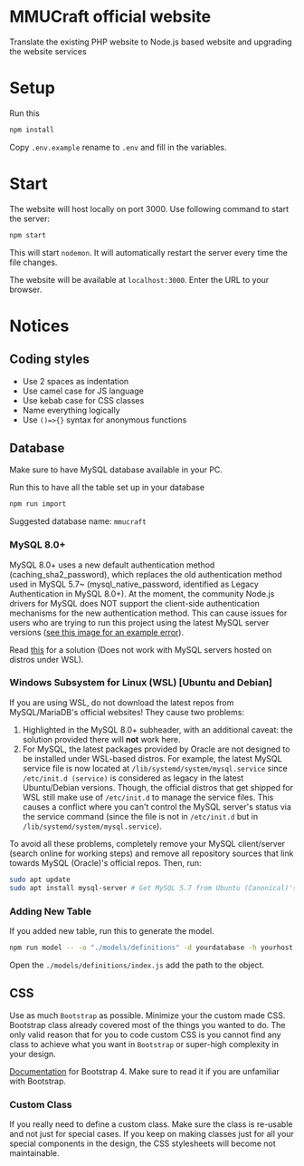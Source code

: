 # MMUCraft official website

Translate the existing PHP website to Node.js based website and upgrading the website services

# Setup

Run this
```sh
npm install
```

Copy `.env.example` rename to `.env` and fill in the variables.

# Start

The website will host locally on port 3000. Use following command to start the server:

```sh
npm start
```

This will start `nodemon`. It will automatically restart the server every time the file changes. 

The website will be available at `localhost:3000`. Enter the URL to your browser.

# Notices

## Coding styles

- Use 2 spaces as indentation
- Use camel case for JS language
- Use kebab case for CSS classes
- Name everything logically
- Use `()=>{}` syntax for anonymous functions

## Database

Make sure to have MySQL database available in your PC.

Run this to have all the table set up in your database
```sh
npm run import
```

Suggested database name: `mmucraft`

### MySQL 8.0+

MySQL 8.0+ uses a new default authentication method (caching_sha2_password), which replaces the old authentication method used in MySQL 5.7~ (mysql_native_password, identified as Legacy Authentication in MySQL 8.0+). At the moment, the community Node.js drivers for MySQL does NOT support the client-side authentication mechanisms for the new authentication method. This can cause issues for users who are trying to run this project using the latest MySQL server versions ([see this image for an example error](https://i.imgur.com/hfIUF82.png)).

Read [this](https://stackoverflow.com/questions/50093144/mysql-8-0-client-does-not-support-authentication-protocol-requested-by-server) for a solution (Does not work with MySQL servers hosted on distros under WSL).

### Windows Subsystem for Linux (WSL) [Ubuntu and Debian]

If you are using WSL, do not download the latest repos from MySQL/MariaDB's official websites! They cause two problems:
1. Highlighted in the MySQL 8.0+ subheader, with an additional caveat: the solution provided there will **not** work here.
2. For MySQL, the latest packages provided by Oracle are not designed to be installed under WSL-based distros. For example, the latest MySQL service file is now located at ```/lib/systemd/system/mysql.service``` since ```/etc/init.d (service)``` is considered as legacy in the latest Ubuntu/Debian versions. Though, the official distros that get shipped for WSL still make use of ```/etc/init.d``` to manage the service files. This causes a conflict where you can't control the MySQL server's status via the service command (since the file is not in ```/etc/init.d``` but in ```/lib/systemd/system/mysql.service```). 

To avoid all these problems, completely remove your MySQL client/server (search online for working steps) and remove all repository sources that link towards MySQL (Oracle)'s official repos. Then, run:

```sh
sudo apt update
sudo apt install mysql-server # Get MySQL 5.7 from Ubuntu (Canonical)'s repos instead
```


### Adding New Table

If you added new table, run this to generate the model.
```sh
npm run model -- -o "./models/definitions" -d yourdatabase -h yourhost -u yourusername -p yourport -x yourpassword -e mysql -t yourtable
```

Open the `./models/definitions/index.js` add the path to the object.

## CSS

Use as much `Bootstrap` as possible. Minimize your the custom made CSS. Bootstrap class already covered most of the things you wanted to do. The only valid reason that for you to code custom CSS is you cannot find any class to achieve what you want in `Bootstrap` or super-high complexity in your design.

[Documentation](https://getbootstrap.com/docs/4.3/getting-started/introduction/) for Bootstrap 4. Make sure to read it if you are unfamiliar with Bootstrap.

### Custom Class

If you really need to define a custom class. Make sure the class is re-usable and not just for special cases. If you keep on making classes just for all your special components in the design, the CSS stylesheets will become not maintainable.
